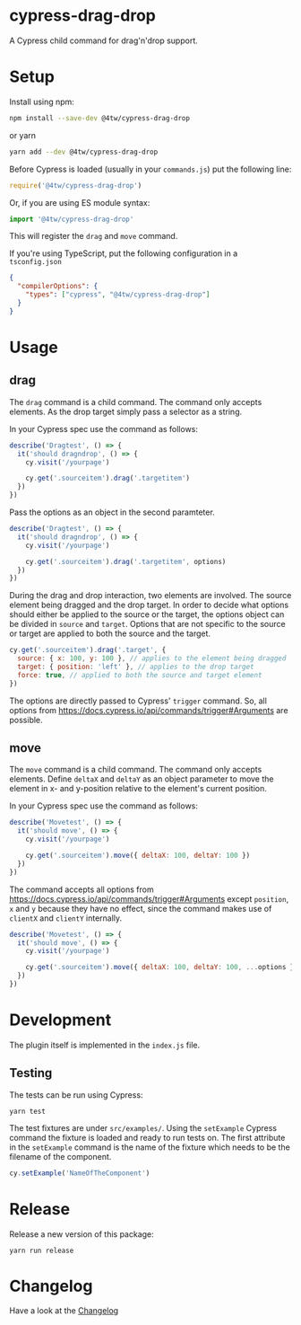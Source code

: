 # cypress-drag-drop

A Cypress child command for drag'n'drop support.

# Setup

Install using npm:

```bash
npm install --save-dev @4tw/cypress-drag-drop
```

or yarn

```bash
yarn add --dev @4tw/cypress-drag-drop
```

Before Cypress is loaded (usually in your `commands.js`) put the following line:

```javascript
require('@4tw/cypress-drag-drop')
```

Or, if you are using ES module syntax:

```javascript
import '@4tw/cypress-drag-drop'
```

This will register the `drag` and `move` command.


If you're using TypeScript, put the following configuration in a `tsconfig.json`

```json
{
  "compilerOptions": {
    "types": ["cypress", "@4tw/cypress-drag-drop"]
  }
}
```

# Usage

## drag

The `drag` command is a child command.
The command only accepts elements.
As the drop target simply pass a selector as a string.

In your Cypress spec use the command as follows:

```javascript
describe('Dragtest', () => {
  it('should dragndrop', () => {
    cy.visit('/yourpage')

    cy.get('.sourceitem').drag('.targetitem')
  })
})
```

Pass the options as an object in the second paramteter.

```javascript
describe('Dragtest', () => {
  it('should dragndrop', () => {
    cy.visit('/yourpage')

    cy.get('.sourceitem').drag('.targetitem', options)
  })
})
```

During the drag and drop interaction, two elements are involved. The source element being dragged and the drop target.
In order to decide what options should either be applied to the source or the target, the options object can be divided in `source` and `target`. Options that are not specific to the source or target are applied to both the source and the target.

``` javascript
cy.get('.sourceitem').drag('.target', {
  source: { x: 100, y: 100 }, // applies to the element being dragged
  target: { position: 'left' }, // applies to the drop target
  force: true, // applied to both the source and target element
})
```

The options are directly passed to Cypress' `trigger` command.
So, all options from https://docs.cypress.io/api/commands/trigger#Arguments are possible.

## move

The `move` command is a child command.
The command only accepts elements.
Define `deltaX` and `deltaY` as an object parameter to move the element in x- and y-position relative to the element's current position.

In your Cypress spec use the command as follows:

```javascript
describe('Movetest', () => {
  it('should move', () => {
    cy.visit('/yourpage')

    cy.get('.sourceitem').move({ deltaX: 100, deltaY: 100 })
  })
})
```

The command accepts all options from https://docs.cypress.io/api/commands/trigger#Arguments except `position`, `x` and `y` because they have no effect, since the command makes use of `clientX` and `clientY` internally.

```javascript
describe('Movetest', () => {
  it('should move', () => {
    cy.visit('/yourpage')

    cy.get('.sourceitem').move({ deltaX: 100, deltaY: 100, ...options })
  })
})
```

# Development

The plugin itself is implemented in the `index.js` file.

## Testing

The tests can be run using Cypress:

```
yarn test
```

The test fixtures are under `src/examples/`. Using the `setExample` Cypress command
the fixture is loaded and ready to run tests on. The first attribute in the `setExample` command
is the name of the fixture which needs to be the filename of the component.

```javascript
cy.setExample('NameOfTheComponent')
```


# Release

Release a new version of this package:

```
yarn run release
```

# Changelog

Have a look at the [Changelog](CHANGELOG.md)
